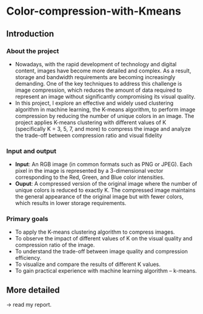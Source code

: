 # Color-compression-with-Kmeans

## Introduction
### About the project
- Nowadays, with the rapid development of technology and digital content, images have become more detailed and complex. As a result, storage and bandwidth requirements are becoming increasingly demanding. One of the key techniques to address this challenge is image compression, which reduces the amount of data required to represent an image without significantly compromising its visual quality.
- In this project, I explore an effective and widely used clustering algorithm in machine learning, the K-means algorithm, to perform image compression by reducing the number of unique colors in an image. The project applies K-means clustering with different values of K (specifically K = 3, 5, 7, and more) to compress the image and analyze the trade-off between compression ratio and visual fidelity
### Input and output
- **Input**: An RGB image (in common formats such as PNG or JPEG). Each pixel in the image is represented by a 3-dimensional vector corresponding to the Red, Green, and Blue color intensities.
- **Ouput**: A compressed version of the original image where the number of unique colors is reduced to exactly K. The compressed image maintains the general appearance of the original image but with fewer colors, which results in lower storage requirements.
### Primary goals
- To apply the K-means clustering algorithm to compress images.
- To observe the impact of different values of K on the visual quality and compression ratio of the image.
- To understand the trade-off between image quality and compression efficiency.
- To visualize and compare the results of different K values.
- To gain practical experience with machine learning algorithm – k-means.
## More detailed
-> read my report.
